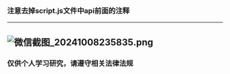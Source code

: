 ### 注意去掉script.js文件中api前面的注释

----------------------------------------
![微信截图_20241008235835.png](https://img.131213.xyz/api/cfile/AgACAgUAAx0Eflp52gACKSVnBctRZ7L5DaFuQdYJSivui9evRwACbr0xG3DwMFT9UiCaulsYkQEAAwIAA3cAAzYE)
----------------------------------------

### 仅供个人学习研究，请遵守相关法律法规
